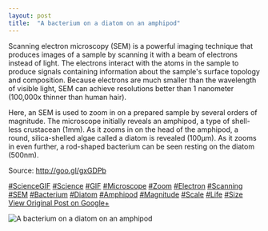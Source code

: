 ```yaml
---
layout: post
title:  "A bacterium on a diatom on an amphipod"
---
```


Scanning electron microscopy (SEM) is a powerful imaging technique that produces images of a sample by scanning it with a beam of electrons instead of light. The electrons interact with the atoms in the sample to produce signals containing information about the sample's surface topology and composition. Because electrons are much smaller than the wavelength of visible light, SEM can achieve resolutions better than 1 nanometer (100,000x thinner than human hair).   
  
Here, an SEM is used to zoom in on a prepared sample by several orders of magnitude. The microscope initially reveals an amphipod, a type of shell-less crustacean (1mm). As it zooms in on the head of the amphipod, a round, silica-shelled algae called a diatom is revealed (100µm). As it zooms in even further, a rod-shaped bacterium can be seen resting on the diatom (500nm).   
  
Source: <http://goo.gl/gxGDPb>  
  
[#ScienceGIF](https://plus.google.com/s/%23ScienceGIF/posts) [#Science](https://plus.google.com/s/%23Science/posts) [#GIF](https://plus.google.com/s/%23GIF/posts) [#Microscope](https://plus.google.com/s/%23Microscope/posts) [#Zoom](https://plus.google.com/s/%23Zoom/posts) [#Electron](https://plus.google.com/s/%23Electron/posts) [#Scanning](https://plus.google.com/s/%23Scanning/posts) [#SEM](https://plus.google.com/s/%23SEM/posts) [#Bacterium](https://plus.google.com/s/%23Bacterium/posts) [#Diatom](https://plus.google.com/s/%23Diatom/posts) [#Amphipod](https://plus.google.com/s/%23Amphipod/posts) [#Magnitude](https://plus.google.com/s/%23Magnitude/posts) [#Scale](https://plus.google.com/s/%23Scale/posts) [#Life](https://plus.google.com/s/%23Life/posts) [#Size](https://plus.google.com/s/%23Size/posts)
[View Original Post on Google+](https://plus.google.com/+ColinSullender/posts/JQYMjTXK5cC)

![A bacterium on a diatom on an amphipod](https://i.imgur.com/Yhx6tDJ.gif)
